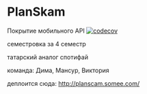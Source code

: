 # PlanSkam

Покрытие мобильного API
[![codecov](https://codecov.io/gh/Boobl1k/PlanSkam/branch/master/graph/badge.svg?token=VD7CCJQWVW)](https://codecov.io/gh/Boobl1k/PlanSkam)

семестровка за 4 семестр

татарский аналог спотифай

команда: Дима, Мансур, Виктория

деплоится сюда: http://planscam.somee.com/
